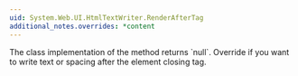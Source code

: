 ```yaml
---
uid: System.Web.UI.HtmlTextWriter.RenderAfterTag
additional_notes.overrides: *content
---
```


<p>The <xref href="System.Web.UI.HtmlTextWriter"></xref> class implementation of the <xref href="System.Web.UI.HtmlTextWriter.RenderAfterTag"></xref> method returns `null`. Override <xref href="System.Web.UI.HtmlTextWriter.RenderAfterTag"></xref> if you want to write text or spacing after the element closing tag.</p>


